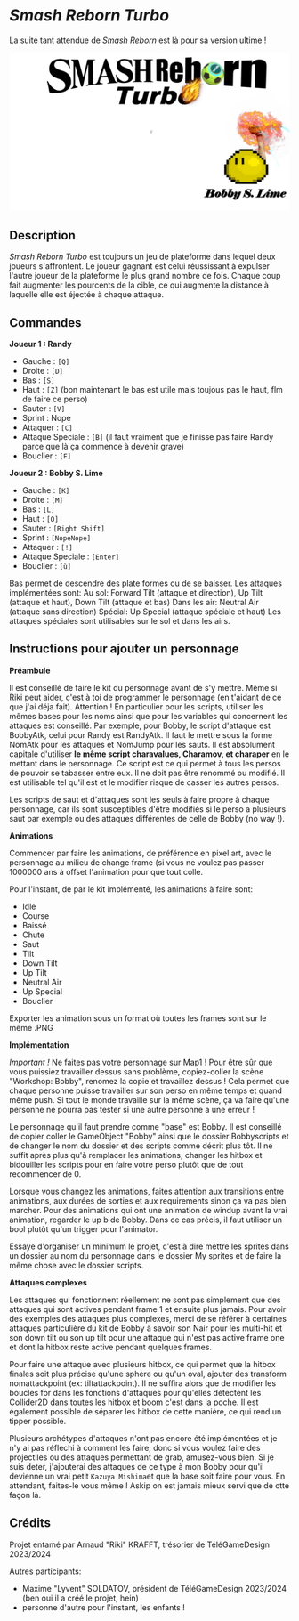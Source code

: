 # *Smash Reborn Turbo*

La suite tant attendue de *Smash Reborn* est là pour sa version ultime !

![](Assets/pictureimport/SmashRebornTitre.png)

## Description

*Smash Reborn Turbo* est toujours un jeu de plateforme dans lequel deux joueurs s'affrontent. Le joueur gagnant est celui réussissant à expulser l'autre joueur de la plateforme le plus grand nombre de fois. Chaque coup fait augmenter les pourcents de la cible, ce qui augmente la distance à laquelle elle est éjectée à chaque attaque.

## Commandes

**Joueur 1 : Randy**

- Gauche : `[Q]`
- Droite : `[D]`
- Bas : `[S]`
- Haut : `[Z]` (bon maintenant le bas est utile mais toujous pas le haut, flm de faire ce perso)
- Sauter : `[V]`
- Sprint : Nope
- Attaquer : `[C]`
- Attaque Speciale : `[B]` (il faut vraiment que je finisse pas faire Randy parce que là ça commence à devenir grave)
- Bouclier : `[F]`

**Joueur 2 : Bobby S. Lime**

- Gauche : `[K]`
- Droite : `[M]`
- Bas : `[L]`
- Haut : `[O]`
- Sauter : `[Right Shift]`
- Sprint : `[NopeNope]`
- Attaquer : `[!]`
- Attaque Speciale : `[Enter]`
- Bouclier : `[ù]`

Bas permet de descendre des plate formes ou de se baisser.
Les attaques implémentées sont:
Au sol: Forward Tilt (attaque et direction), Up Tilt (attaque et haut), Down Tilt (attaque et bas)
Dans les air: Neutral Air (attaque sans direction)
Spécial: Up Special (attaque spéciale et haut)
Les attaques spéciales sont utilisables sur le sol et dans les airs.

## Instructions pour ajouter un personnage

**Préambule**

Il est conseillé de faire le kit du personnage avant de s'y mettre. Même si Riki peut aider, c'est à toi de programmer le personnage (en t'aidant de ce que j'ai déja fait).
Attention ! En particulier pour les scripts, utiliser les mêmes bases pour les noms  ainsi que pour les variables qui concernent les attaques est conseillé. Par exemple, pour Bobby, le script d'attaque est BobbyAtk, celui pour Randy est RandyAtk. Il faut le mettre sous la forme NomAtk pour les attaques et NomJump pour les sauts.
Il est absolument capitale d'utiliser **le même script charavalues, Charamov, et charaper** en le mettant dans le personnage. Ce script est ce qui permet à tous les persos de pouvoir se tabasser entre eux. Il ne doit pas être renommé ou modifié. Il est utilisable tel qu'il est et le modifier risque de casser les autres persos.

Les scripts de saut et d'attaques sont les seuls à faire propre à chaque personnage, car ils sont susceptibles d'être modifiés si le perso a plusieurs saut par exemple ou des attaques différentes de celle de Bobby (no way !).

**Animations**

Commencer par faire les animations, de préférence en pixel art, avec le personnage au milieu de change frame (si vous ne voulez pas passer 1000000 ans à offset l'animation pour que tout colle.

Pour l'instant, de par le kit implémenté, les animations à faire sont:
- Idle
- Course
- Baissé
- Chute
- Saut
- Tilt
- Down Tilt
- Up Tilt
- Neutral Air
- Up Special
- Bouclier

Exporter les animation sous un format où toutes les frames sont sur le même .PNG

**Implémentation**

*Important !*
Ne faites pas votre personnage sur Map1 ! Pour être sûr que vous puissiez travailler dessus sans problème, copiez-coller la scène "Workshop: Bobby", renomez la copie et travaillez dessus ! Cela permet que chaque personne puisse travailler sur son perso en même temps et quand même push. Si tout le monde travaille sur la même scène, ça va faire qu'une personne ne pourra pas tester si une autre personne a une erreur !

Le personnage qu'il faut prendre comme "base" est Bobby. Il est conseillé de copier coller le GameObject "Bobby" ainsi que le dossier Bobbyscripts et de changer le nom du dossier et des scripts comme décrit plus tôt. Il ne suffit après plus qu'à remplacer les animations, changer les hitbox et bidouiller les scripts pour en faire votre perso plutôt que de tout recommencer de 0.

Lorsque vous changez les animations, faites attention aux transitions entre animations, aux durées de sorties et aux requirements sinon ça va pas bien marcher. Pour des animations qui ont une animation de windup avant la vrai animation, regarder le up b de Bobby. Dans ce cas précis, il faut utiliser un bool plutôt qu'un trigger pour l'animator.

Essaye d'organiser un minimum le projet, c'est à dire mettre les sprites dans un dossier au nom du personnage dans le dossier My sprites et de faire la même chose avec le dossier scripts.

**Attaques complexes**

Les attaques qui fonctionnent réellement ne sont pas simplement que des attaques qui sont actives pendant frame 1 et ensuite plus jamais. Pour avoir des exemples des attaques plus complexes, merci de se référer à certaines attaques particulière du kit de Bobby à savoir son Nair pour les multi-hit et son down tilt ou son up tilt pour une attaque qui n'est pas active frame one et dont la hitbox reste active pendant quelques frames.


Pour faire une attaque avec plusieurs hitbox, ce qui permet que la hitbox finales soit plus précise qu'une sphère ou qu'un oval, ajouter des transform nomattackpoint (ex: tiltattackpoint). Il ne suffira alors que de modifier les boucles for dans les fonctions d'attaques pour qu'elles détectent les Collider2D dans toutes les hitbox et boom c'est dans la poche. Il est également possible de séparer les hitbox de cette manière, ce qui rend un tipper possible.

Plusieurs archétypes d'attaques n'ont pas encore été implémentées et je n'y ai pas réflechi à comment les faire, donc si vous voulez faire des projectiles ou des attaques permettant de grab, amusez-vous bien. Si je suis deter, j'ajouterai des attaques de ce type à mon Bobby pour qu'il devienne un vrai petit `Kazuya Mishima`et que la base soit faire pour vous. En attendant, faites-le vous même ! Askip on est jamais mieux servi que de ctte façon là.

## Crédits

Projet entamé par Arnaud "Riki" KRAFFT, trésorier de TéléGameDesign 2023/2024

Autres participants:
- Maxime "Lyvent" SOLDATOV, président de TéléGameDesign 2023/2024 (ben oui il a créé le projet, hein)
- personne d'autre pour l'instant, les enfants !